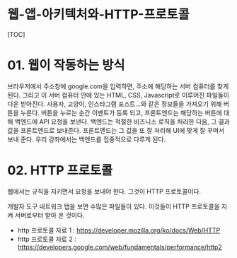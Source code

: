 # 웹-앱-아키텍처와-HTTP-프로토콜

[TOC]

# 01. 웹이 작동하는 방식

브라우저에서 주소창에 google.com을 입력하면, 주소에 해당하는 서버 컴퓨터를 찾게 된다. 그리고 이 서버 컴퓨터 안에 있는 HTML, CSS, Javascript로 이루어진 파일들이 다운 받아진다. 사용자, 고양이, 인스타그램 포스트...와 같은 정보들을 가져오기 위해 버튼을 누른다. 버튼을 누르는 순간 이벤트가 등록 되고, 프론트엔드는 해당하는 버튼에 대해 백엔드에 API 요청을 보낸다. 백엔드는 적절한 비즈니스 로직을 처리한 다음, 그 결과 값을 프론트엔드로 보내준다. 프론트엔드는 그 값을 또 잘 처리해 UI에 맞게 잘 꾸며서 보내 준다. 우리 강좌에서는 백엔드를 집중적으로 다루게 된다.



# 02. HTTP 프로토콜

웹에서는 규칙을 지키면서 요청을 보내야 한다. 그것이 HTTP 프로토콜이다.

개발자 도구 네트워크 탭을 보면 수많은 파일들이 있다. 이것들이 HTTP 프로토콜을 지켜 서버로부터 받아 온 것이다.

- http 프로토콜 자료 1 : https://developer.mozilla.org/ko/docs/Web/HTTP
- http 프로토콜 자료 2 : https://developers.google.com/web/fundamentals/performance/http2
